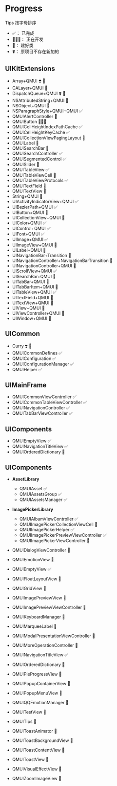 # Progress

Tips
按字母排序
* ✅： 已完成
* 👨🏼‍💻： 正在开发
* 👷： 建好类
* ❣️： 原项目不存在新加的

## UIKitExtensions
* Array+QMUI  ❣️ 👷
* CALayer+QMUI 👷
* DispatchQueue+QMUI  ❣️ 👷
* NSAttributedString+QMUI 👷
* NSObject+QMUI  👷
* NSParagraphStyle+QMUI+QMUI  ✅
* QMUIAlertController 👷
* QMUIButton  👨🏼‍💻
* QMUICellHeightIndexPathCache  ✅
* QMUICellHeightKeyCache  ✅
* QMUICollectionViewPagingLayout  👷
* QMUILabel  👷
* QMUISearchBar  👷
* QMUISearchController  ✅
* QMUISegmentedControl  ✅
* QMUISlider  👷
* QMUITableView  ✅
* QMUITableViewCell  👷
* QMUITableViewProtocols  ✅
* QMUITextField  👷
* QMUITextView  👷
* String+QMUI  👷
* UIActivityIndicatorView+QMUI  ✅
* UIBezierPath+QMUI  ✅
* UIButton+QMUI  👷
* UICollectionView+QMUI  👷
* UIColor+QMUI  ✅
* UIControl+QMUI  ✅
* UIFont+QMUI  ✅
* UIImage+QMUI  ✅
* UIImageView+QMUI  👷
* UILabel+QMUI  👷
* UINavigationBar+Transition  👷
* UINavigationController+NavigationBarTransition  👷
* UINavigationController+QMUI  👷
* UIScrollView+QMUI  ✅
* UISearchBar+QMUI  👷
* UITabBar+QMUI  👷
* UITabBarItem+QMUI  👷
* UITableView+QMUI  ✅
* UITextField+QMUI  👷
* UITextView+QMUI  👷
* UIView+QMUI  👷
* UIViewController+QMUI  👷
* UIWindow+QMUI  👷



## UICommon

* Curry  ❣️ 👷
* QMUICommonDefines  ✅
* QMUIConfiguration  ✅
* QMUIConfigurationManager  ✅
* QMUIHelper  ✅



## UIMainFrame

* QMUICommonViewController  ✅
* QMUICommonTableViewController  ✅
* QMUINavigationController  ✅
* QMUITabBarViewController  ✅



## UIComponents

* QMUIEmptyView  ✅
* QMUINavigationTitleView   ✅
* QMUIOrderedDictionary  👷


## UIComponents

* **AssetLibrary**
  * QMUIAsset  ✅
  * QMUIAssetsGroup  ✅
  * QMUIAssetsManager  ✅


* **ImagePickerLibrary**
  * QMUIAlbumViewController  ✅
  * QMUIImagePickerCollectionViewCell  👷
  * QMUIImagePickerHelper  ✅
  * QMUIImagePickerPreviewViewController  ✅
  * QMUIImagePickerViewController  👷


* QMUIDialogViewController  👷
* QMUIEmotionView  👷
* QMUIEmptyView  ✅
* QMUIFloatLayoutView  👷
* QMUIGridView  👷
* QMUIImagePreviewView  👷
* QMUIImagePreviewViewController  👷
* QMUIKeyboardManager  👷
* QMUIMarqueeLabel  👷
* QMUIModalPresentationViewController  👷
* QMUIMoreOperationController  👷
* QMUINavigationTitleView   ✅
* QMUIOrderedDictionary  👷
* QMUIPieProgressView  👷
* QMUIPopupContainerView  👷
* QMUIPopupMenuView  👷
* QMUIQQEmotionManager  👷
* QMUITestView  👷
* QMUITips  👷
* QMUIToastAnimator  👷
* QMUIToastBackgroundView  👷
* QMUIToastContentView  👷
* QMUIToastView  👷
* QMUIVisualEffectView  👷
* QMUIZoomImageView  👷

